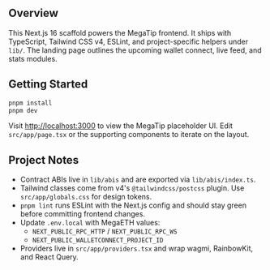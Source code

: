 ## Overview

This Next.js 16 scaffold powers the MegaTip frontend. It ships with
TypeScript, Tailwind CSS v4, ESLint, and project-specific helpers under
`lib/`. The landing page outlines the upcoming wallet connect, live feed, and
stats modules.

## Getting Started

```bash
pnpm install
pnpm dev
```

Visit [http://localhost:3000](http://localhost:3000) to view the MegaTip placeholder UI.
Edit `src/app/page.tsx` or the supporting components to iterate on the layout.

## Project Notes

- Contract ABIs live in `lib/abis` and are exported via `lib/abis/index.ts`.
- Tailwind classes come from v4&apos;s `@tailwindcss/postcss` plugin. Use
  `src/app/globals.css` for design tokens.
- `pnpm lint` runs ESLint with the Next.js config and should stay green before
  committing frontend changes.
- Update `.env.local` with MegaETH values:
  - `NEXT_PUBLIC_RPC_HTTP` / `NEXT_PUBLIC_RPC_WS`
  - `NEXT_PUBLIC_WALLETCONNECT_PROJECT_ID`
- Providers live in `src/app/providers.tsx` and wrap wagmi, RainbowKit, and React Query.
